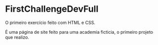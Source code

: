 # FirstChallengeDevFull
O primeiro exercício feito com HTML e CSS.

É uma página de site feito para uma academia ficticia, o primeiro projeto que realizo.
